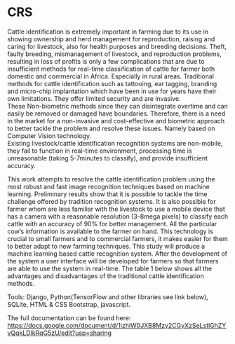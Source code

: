 # CRS



Cattle identification is extremely important in farming due to its use in showing ownership and herd management for reproduction, 
raising and caring for livestock, also for health purposes and breeding decisions. 
Theft, faulty breeding, mismanagement of livestock, and reproduction problems, 
resulting in loss of profits is only a few complications that are due to insufficient methods for real-time classification of cattle 
for farmer both domestic and commercial in Africa.
Especially in rural areas. Traditional methods for cattle identification such as tattooing, ear tagging,
branding and micro-chip implantation which have been in use for years have their own limitations. 
They offer limited security and are invasive.  
These Non-biometric methods since they can disintegrate overtime and can easily be removed or damaged have boundaries.
Therefore, there is a need in the market for a non-invasive and cost-effective and biometric approach to better tackle the problem and
resolve these issues. 
Namely based on Computer Vision technology.  
Existing livestock/cattle identification recognition systems are non-mobile, 
they fail to function in real-time environment, processing time is unreasonable (taking 5-7minutes to classify),
and provide insufficient accuracy. 

This work attempts to resolve the cattle identification problem using the most robust and fast image recognition techniques based on machine learning. Preliminary results show that it is possible to tackle the time challenge offered by tradition recognition systems. It is also possible for farmer whom are less familiar with the livestock to use a mobile device that has a camera with a reasonable resolution (3-8mega pixels) to classify each cattle with an accuracy of 90% for better management. All the particular cow’s information is available to the farmer on hand. This technology is crucial to small farmers and to commercial farmers, it makes easier for them to better adapt to new farming techniques.
This study will produce a machine learning based cattle recognition system. After the development of the system a user interface will be developed for farmers so that farmers are able to use the system in real-time. The table 1 below shows all the advantages and disadvantages of the traditional cattle identification methods.

Tools: Django, Python(TensorFlow and other libraries see link below), SQLite, HTML & CSS Bootstrap, javascript.

The full documentation can be found here: 
https://docs.google.com/document/d/1izhiW0JXB8Mzy2CGyXzSeLstlGhZYvQqkLDIkRqG5zU/edit?usp=sharing






